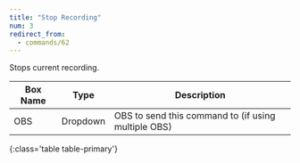 ```yaml
---
title: "Stop Recording"
num: 3
redirect_from:
  - commands/62
---
```


Stops current recording.

| Box Name | Type | Description | 
|-------|--------|--------
|OBS|Dropdown|OBS to send this command to (if using multiple OBS)|
{:class='table table-primary'}








